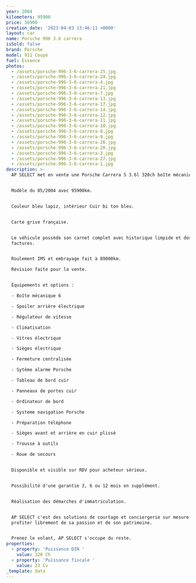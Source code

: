 ```yaml
---
year: 2004
kilometers: 95900
price: 36900
creation_date: '2023-04-03 13:46:11 +0000'
layout: car
name: Porsche 996 3.6 carrera
isSold: false
brand: Porsche
model: 911 Coupé
fuel: Essence
photos:
  - /assets/porsche-996-3-6-carrera-25.jpg
  - /assets/porsche-996-3-6-carrera-24.jpg
  - /assets/porsche-996-3-6-carrera-4.jpg
  - /assets/porsche-996-3-6-carrera-21.jpg
  - /assets/porsche-996-3-6-carrera-7.jpg
  - /assets/porsche-996-3-6-carrera-13.jpg
  - /assets/porsche-996-3-6-carrera-17.jpg
  - /assets/porsche-996-3-6-carrera-14.jpg
  - /assets/porsche-996-3-6-carrera-12.jpg
  - /assets/porsche-996-3-6-carrera-11.jpg
  - /assets/porsche-996-3-6-carrera-10.jpg
  - /assets/porsche-996-3-6-carrera-8.jpg
  - /assets/porsche-996-3-6-carrera-9.jpg
  - /assets/porsche-996-3-6-carrera-26.jpg
  - /assets/porsche-996-3-6-carrera-20.jpg
  - /assets/porsche-996-3-6-carrera-3.jpg
  - /assets/porsche-996-3-6-carrera-27.jpg
  - /assets/porsche-996-3-6-carrera-1.jpg
description: >-
  AP SELECT met en vente une Porsche Carrera S 3.6l 320ch boîte mécanique.


  Modèle du 05/2004 avec 95900km.


  Couleur bleu lapiz, intérieur Cuir bi ton bleu.


  Carte grise française.


  Le véhicule possède son carnet complet avec historique limpide et dossier
  factures.


  Roulement IMS et embrayage fait à 89000km.

  Révision faite pour la vente.


  Équipements et options :

  - Boîte mécanique 6

  - Spoiler arrière électrique

  - Régulateur de vitesse

  - Climatisation

  - Vitres électrique

  - Sièges électrique

  - Fermeture centralisée

  - Sytème alarme Porsche

  - Tableau de bord cuir

  - Panneaux de portes cuir

  - Ordinateur de bord

  - Systeme navigation Porsche

  - Préparation téléphone

  - Sièges avant et arrière en cuir plissé

  - Trousse à outils

  - Roue de secours


  Disponible et visible sur RDV pour acheteur sérieux.


  Possibilité d'une garantie 3, 6 ou 12 mois en supplément.


  Réalisation des démarches d'immatriculation.


  AP SELECT c'est des solutions de courtage et conciergerie sur mesure pour
  profiter librement de sa passion et de son patrimoine.


  Prenez le volant, AP SELECT s'occupe du reste.
properties:
  - property: 'Puissance DIN '
    value: 320 Ch
  - property: 'Puissance fiscale '
    value: 23 Cv
_template: data
---
```


